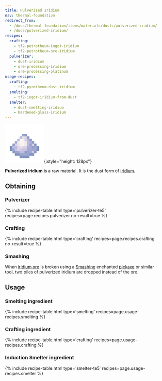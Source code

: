 ```yaml
---
title: Pulverized Iridium
nav: thermal-foundation
redirect_from:
  - /docs/thermal-foundation/items/materials/dusts/pulverized-iridium/
  - /docs/pulverized-iridium/
recipes:
  crafting:
    - tf2-petrotheum-ingot-iridium
    - tf2-petrotheum-ore-iridium
  pulverizer:
    - dust-iridium
    - ore-processing-iridium
    - ore-processing-platinum
usage-recipes:
  crafting:
    - tf2-pyrotheum-dust-iridium
  smelting:
    - tf2-ingot-iridium-from-dust
  smelter:
    - dust-smelting-iridium
    - hardened-glass-iridium
---
```


![Pulverized iridium](/assets/images/thermal-foundation/dust-iridium.png){:style="height: 128px"}


**Pulverized iridium** is a raw material. It is the dust form of
[iridium](/docs/thermal-foundation/iridium-ingot/).


Obtaining
---------

### Pulverizer
{% include recipe-table.html type='pulverizer-te5' recipes=page.recipes.pulverizer no-result=true %}

### Crafting
{% include recipe-table.html type='crafting' recipes=page.recipes.crafting no-result=true %}

### Smashing
When [iridium ore](/docs/thermal-foundation/iridium-ore/) is broken using a
[Smashing](/docs/cofh-core/smashing/) enchanted
[pickaxe](https://minecraft.gamepedia.com/Pickaxe) or similar tool, two piles of
pulverized iridium are dropped instead of the ore.


Usage
-----

### Smelting ingredient
{% include recipe-table.html type='smelting' recipes=page.usage-recipes.smelting %}

### Crafting ingredient
{% include recipe-table.html type='crafting' recipes=page.usage-recipes.crafting %}

### Induction Smelter ingredient
{% include recipe-table.html type='smelter-te5' recipes=page.usage-recipes.smelter %}
